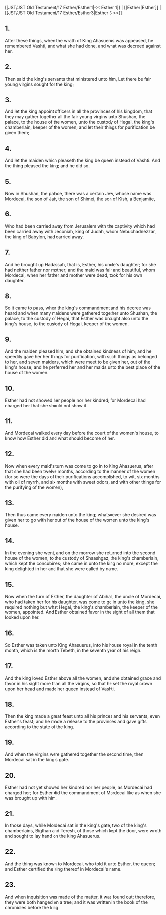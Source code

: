 [[JST/JST Old Testament/17 Esther/Esther1|<< Esther 1]] | [[Esther|Esther]] | [[JST/JST Old Testament/17 Esther/Esther3|Esther 3 >>]]
## 1.
After these things, when the wrath of King Ahasuerus was appeased, he remembered Vashti, and what she had done, and what was decreed against her.
## 2.
Then said the king\'s servants that ministered unto him, Let there be fair young virgins sought for the king;
## 3.
And let the king appoint officers in all the provinces of his kingdom, that they may gather together all the fair young virgins unto Shushan, the palace, to the house of the women, unto the custody of Hegai, the king\'s chamberlain, keeper of the women; and let their things for purification be given them;
## 4.
And let the maiden which pleaseth the king be queen instead of Vashti. And the thing pleased the king; and he did so.
## 5.
Now in Shushan, the palace, there was a certain Jew, whose name was Mordecai, the son of Jair, the son of Shimei, the son of Kish, a Benjamite,
## 6.
Who had been carried away from Jerusalem with the captivity which had been carried away with Jeconiah, king of Judah, whom Nebuchadnezzar, the king of Babylon, had carried away.
## 7.
And he brought up Hadassah, that is, Esther, his uncle\'s daughter; for she had neither father nor mother; and the maid was fair and beautiful, whom Mordecai, when her father and mother were dead, took for his own daughter.
## 8.
So it came to pass, when the king\'s commandment and his decree was heard and when many maidens were gathered together unto Shushan, the palace, to the custody of Hegai, that Esther was brought also unto the king\'s house, to the custody of Hegai, keeper of the women.
## 9.
And the maiden pleased him, and she obtained kindness of him; and he speedily gave her her things for purification, with such things as belonged to her, and seven maidens, which were meet to be given her, out of the king\'s house; and he preferred her and her maids unto the best place of the house of the women.
## 10.
Esther had not showed her people nor her kindred; for Mordecai had charged her that she should not show it.
## 11.
And Mordecai walked every day before the court of the women\'s house, to know how Esther did and what should become of her.
## 12.
Now when every maid\'s turn was come to go in to King Ahasuerus, after that she had been twelve months, according to the manner of the women (for so were the days of their purifications accomplished, to wit, six months with oil of myrrh, and six months with sweet odors, and with other things for the purifying of the women),
## 13.
Then thus came every maiden unto the king; whatsoever she desired was given her to go with her out of the house of the women unto the king\'s house.
## 14.
In the evening she went, and on the morrow she returned into the second house of the women, to the custody of Shaashgaz, the king\'s chamberlain, which kept the concubines; she came in unto the king no more, except the king delighted in her and that she were called by name.
## 15.
Now when the turn of Esther, the daughter of Abihail, the uncle of Mordecai, who had taken her for his daughter, was come to go in unto the king, she required nothing but what Hegai, the king\'s chamberlain, the keeper of the women, appointed. And Esther obtained favor in the sight of all them that looked upon her.
## 16.
So Esther was taken unto King Ahasuerus, into his house royal in the tenth month, which is the month Tebeth, in the seventh year of his reign.
## 17.
And the king loved Esther above all the women, and she obtained grace and favor in his sight more than all the virgins, so that he set the royal crown upon her head and made her queen instead of Vashti.
## 18.
Then the king made a great feast unto all his princes and his servants, even Esther\'s feast; and he made a release to the provinces and gave gifts according to the state of the king.
## 19.
And when the virgins were gathered together the second time, then Mordecai sat in the king\'s gate.
## 20.
Esther had not yet showed her kindred nor her people, as Mordecai had charged her; for Esther did the commandment of Mordecai like as when she was brought up with him.
## 21.
In those days, while Mordecai sat in the king\'s gate, two of the king\'s chamberlains, Bigthan and Teresh, of those which kept the door, were wroth and sought to lay hand on the king Ahasuerus.
## 22.
And the thing was known to Mordecai, who told it unto Esther, the queen; and Esther certified the king thereof in Mordecai\'s name.
## 23.
And when inquisition was made of the matter, it was found out; therefore, they were both hanged on a tree; and it was written in the book of the chronicles before the king.

